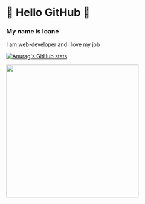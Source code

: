 # :yellow_heart: Hello GitHub :yellow_heart:
<h3>My name is Ioane</h3>
<p>I am web-developer and i love my job</p>

[![Anurag's GitHub stats](https://github-readme-stats.vercel.app/api?username=ioane-stacks)](https://github.com/anuraghazra/github-readme-stats)


<!--![Waning Crescent](https://github.com/ioane-stacks/ioane-stacks/blob/master/PlanetsOnly.png)-->


<img src="https://github.com/ioane-stacks/ioane-stacks/blob/master/PlanetsOnly.png" width="350">
